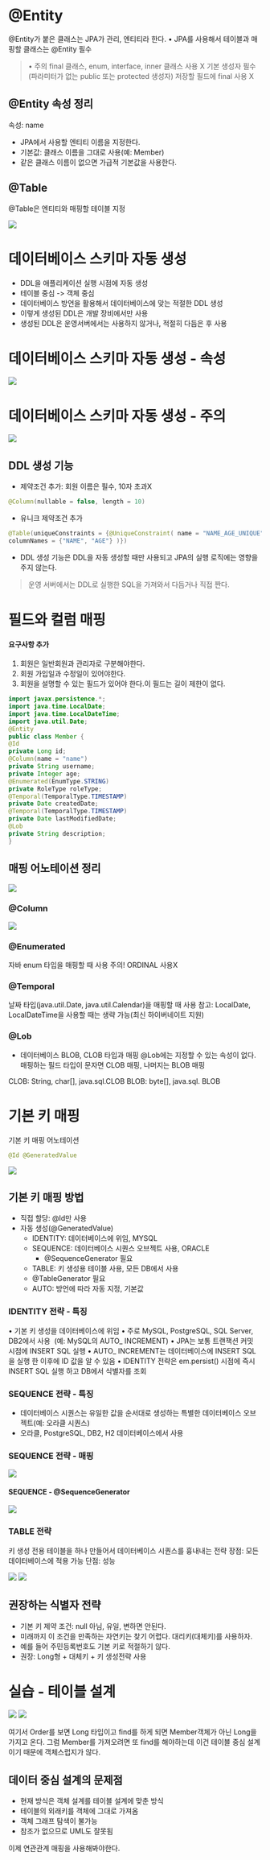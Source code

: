 # @Entity
@Entity가 붙은 클래스는 JPA가 관리, 엔티티라 한다. 
• JPA를 사용해서 테이블과 매핑할 클래스는 @Entity 필수

>• 주의
final 클래스, enum, interface, inner 클래스 사용 X
기본 생성자 필수(파라미터가 없는 public 또는 protected 생성자) 저장할 필드에 final 사용 X

## @Entity 속성 정리
속성: name
- JPA에서 사용할 엔티티 이름을 지정한다.
- 기본값: 클래스 이름을 그대로 사용(예: Member)
- 같은 클래스 이름이 없으면 가급적 기본값을 사용한다.

## @Table
@Table은 엔티티와 매핑할 테이블 지정

![](https://velog.velcdn.com/images/jckim22/post/764cd0a8-de03-42f9-af03-18356fa889d1/image.png)


# 데이터베이스 스키마 자동 생성

- DDL을 애플리케이션 실행 시점에 자동 생성
- 테이블 중심 -> 객체 중심
- 데이터베이스 방언을 활용해서 데이터베이스에 맞는 적절한
DDL 생성
- 이렇게 생성된 DDL은 개발 장비에서만 사용
- 생성된 DDL은 운영서버에서는 사용하지 않거나, 적절히 다듬은 후 사용

# 데이터베이스 스키마 자동 생성 - 속성

![](https://velog.velcdn.com/images/jckim22/post/d417f112-190a-4607-a1a8-112cc2793b08/image.png)

# 데이터베이스 스키마 자동 생성 - 주의

![](https://velog.velcdn.com/images/jckim22/post/19390ae0-14da-4d3a-9d23-35f597df8397/image.png)

## DDL 생성 기능
- 제약조건 추가: 회원 이름은 필수, 10자 초과X
```java
@Column(nullable = false, length = 10)
```
-  유니크 제약조건 추가
```java
@Table(uniqueConstraints = {@UniqueConstraint( name = "NAME_AGE_UNIQUE",
columnNames = {"NAME", "AGE"} )})

```

- DDL 생성 기능은 DDL을 자동 생성할 때만 사용되고
JPA의 실행 로직에는 영향을 주지 않는다.


>운영 서버에서는 DDL로 실행한 SQL을 가져와서 다듬거나 직접 짠다.

# 필드와 컬럼 매핑
#### 요구사항 추가
1. 회원은 일반회원과 관리자로 구분해야한다.
2. 회원 가입일과 수정일이 있어야한다.
3. 회원을 설명할 수 있는 필드가 있어야 한다.이 필드는 길이 제한이 없다.

```java
import javax.persistence.*;
import java.time.LocalDate;
import java.time.LocalDateTime;
import java.util.Date;
@Entity
public class Member {
@Id
private Long id;
@Column(name = "name")
private String username;
private Integer age;
@Enumerated(EnumType.STRING)
private RoleType roleType;
@Temporal(TemporalType.TIMESTAMP)
private Date createdDate;
@Temporal(TemporalType.TIMESTAMP)
private Date lastModifiedDate;
@Lob
private String description;
}
```
## 매핑 어노테이션 정리

![](https://velog.velcdn.com/images/jckim22/post/6226d357-e82a-47b5-9c3e-3e5d92990042/image.png)

### @Column

![](https://velog.velcdn.com/images/jckim22/post/6b16c55e-3565-4b9b-b3d2-2ae8d47cae3d/image.png)


### @Enumerated
자바 enum 타입을 매핑할 때 사용 주의!
ORDINAL 사용X

### @Temporal
날짜 타입(java.util.Date, java.util.Calendar)을 매핑할 때 사용
참고: LocalDate, LocalDateTime을 사용할 때는 생략 가능(최신 하이버네이트 지원)

### @Lob
- 데이터베이스 BLOB, CLOB 타입과 매핑
@Lob에는 지정할 수 있는 속성이 없다.
매핑하는 필드 타입이 문자면 CLOB 매핑, 나머지는 BLOB 매핑

CLOB: String, char[], java.sql.CLOB 
BLOB: byte[], java.sql. BLOB



# 기본 키 매핑

기본 키 매핑 어노테이션
```java
@Id @GeneratedValue
```

![](https://velog.velcdn.com/images/jckim22/post/566fe4c7-69ce-4481-a9b5-49dc606beb9a/image.png)

## 기본 키 매핑 방법
- 직접 할당: @Id만 사용
- 자동 생성(@GeneratedValue)
  - IDENTITY: 데이터베이스에 위임, MYSQL
  - SEQUENCE: 데이터베이스 시퀀스 오브젝트 사용, ORACLE
    - @SequenceGenerator 필요
  - TABLE: 키 생성용 테이블 사용, 모든 DB에서 사용
  - @TableGenerator 필요
  - AUTO: 방언에 따라 자동 지정, 기본값

### IDENTITY 전략 - 특징
• 기본 키 생성을 데이터베이스에 위임
• 주로 MySQL, PostgreSQL, SQL Server, DB2에서 사용  (예: MySQL의 AUTO_ INCREMENT)
• JPA는 보통 트랜잭션 커밋 시점에 INSERT SQL 실행
• AUTO_ INCREMENT는 데이터베이스에 INSERT SQL을 실행
한 이후에 ID 값을 알 수 있음
• IDENTITY 전략은 em.persist() 시점에 즉시 INSERT SQL 실행 하고 DB에서 식별자를 조회

### SEQUENCE 전략 - 특징
- 데이터베이스 시퀀스는 유일한 값을 순서대로 생성하는 특별한 데이터베이스 오브젝트(예: 오라클 시퀀스)
- 오라클, PostgreSQL, DB2, H2 데이터베이스에서 사용

### SEQUENCE 전략 - 매핑
![](https://velog.velcdn.com/images/jckim22/post/b175bafb-b27c-4891-abed-81df321a0741/image.png)


#### SEQUENCE - @SequenceGenerator

![](https://velog.velcdn.com/images/jckim22/post/3f9b6497-614d-4653-bfc8-40a141cde922/image.png)

### TABLE 전략
키 생성 전용 테이블을 하나 만들어서 데이터베이스 시퀀스를 흉내내는 전략
장점: 모든 데이터베이스에 적용 가능
단점: 성능

![](https://velog.velcdn.com/images/jckim22/post/f670e5bf-07a0-47a3-8f4d-ab5a3a2cbf9a/image.png)
![](https://velog.velcdn.com/images/jckim22/post/3a5b96f2-a7a4-4547-abc5-2e28f1f77275/image.png)

## 권장하는 식별자 전략
- 기본 키 제약 조건: null 아님, 유일, 변하면 안된다.
- 미래까지 이 조건을 만족하는 자연키는 찾기 어렵다. 대리키(대체키)를 사용하자.
- 예를 들어 주민등록번호도 기본 키로 적절하기 않다.
- 권장: Long형 + 대체키 + 키 생성전략 사용



# 실습 - 테이블 설계

![](https://velog.velcdn.com/images/jckim22/post/56205c27-129a-4ddf-bacf-7c99ba4fe7c1/image.png)
![](https://velog.velcdn.com/images/jckim22/post/c8faf84d-5206-48d6-8471-479071a2b095/image.png)

여기서 Order를 보면 Long 타입이고 find를 하게 되면 Member객체가 아닌 Long을 가지고 온다.
그럼 Member를 가져오려면 또 find를 해야하는데 이건 테이블 중심 설계이기 때문에 객체스럽지가 않다.

## 데이터 중심 설계의 문제점
- 현재 방식은 객체 설계를 테이블 설계에 맞춘 방식 
- 테이블의 외래키를 객체에 그대로 가져옴
- 객체 그래프 탐색이 불가능 
- 참조가 없으므로 UML도 잘못됨

이제 연관관계 매핑을 사용해봐야한다.




